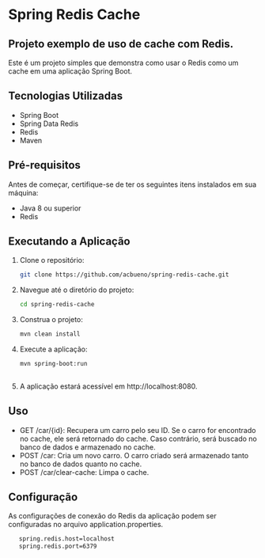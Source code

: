 # Spring Redis Cache
## Projeto exemplo de uso de cache com Redis.

Este é um projeto simples que demonstra como usar o Redis como um cache em uma aplicação Spring Boot.

## Tecnologias Utilizadas

- Spring Boot
- Spring Data Redis
- Redis
- Maven

## Pré-requisitos

Antes de começar, certifique-se de ter os seguintes itens instalados em sua máquina:

- Java 8 ou superior
- Redis

## Executando a Aplicação

1. Clone o repositório:

   ```bash
   git clone https://github.com/acbueno/spring-redis-cache.git
   
2. Navegue até o diretório do projeto:
   ```bash
   cd spring-redis-cache
3. Construa o projeto:
   ```bash
   mvn clean install
4. Execute a aplicação:
    ```bash
    mvn spring-boot:run 
  
5. A aplicação estará acessível em http://localhost:8080. 

## Uso
 - GET /car/{id}: Recupera um carro pelo seu ID. Se o carro for encontrado no cache, ele será retornado do cache. Caso contrário, será buscado no banco de dados e armazenado no cache.
 - POST /car: Cria um novo carro. O carro criado será armazenado tanto no banco de dados quanto no cache.
- POST /car/clear-cache: Limpa o cache.

## Configuração
As configurações de conexão do Redis da aplicação podem ser configuradas no arquivo application.properties.
  ```bash
     spring.redis.host=localhost
     spring.redis.port=6379


